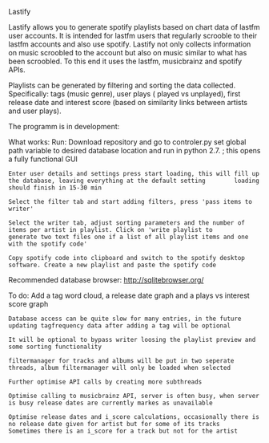 Lastify

Lastify allows you to generate spotify playlists based on chart data of lastfm user accounts. It is intended for lastfm users that 
regularly scrooble to their lastfm accounts and also use spotify. Lastify not only collects information on music scroobled to the 
account but also on music similar to what has been scroobled. To this end it uses the lastfm, musicbrainz and spotify APIs.

Playlists can be generated by filtering and sorting the data collected. Specifically: tags (music genre), user plays ( played vs 
unplayed), first release date and interest score (based on similarity links between artists and user plays).

The programm is in development:

What works:
	Run: Download repository and  go to controler.py set global path variable to desired database location and run in python 2.7. ;
  this opens a fully functional GUI
  
	Enter user details and settings press start loading, this will fill up the database, leaving everything at the default setting        loading should finish in 15-30 min
  
	Select the filter tab and start adding filters, press 'pass items to writer'
  
	Select the writer tab, adjust sorting parameters and the number of items per artist in playlist. Click on 'write playlist to          generate two text files one if a list of all playlist items and one with the spotify code'
  
	Copy spotify code into clipboard and switch to the spotify desktop software. Create a new playlist and paste the spotify code

Recommended database browser:
http://sqlitebrowser.org/
  
To do:
	Add a tag word cloud, a release date graph and a plays vs interest score graph
	
	Database access can be quite slow for many entries, in the future updating tagfrequency data after adding a tag will be optional
	
	It will be optional to bypass writer loosing the playlist preview and some sorting functionality
	
	filtermanager for tracks and albums will be put in two seperate threads, album filtermanager will only be loaded when selected
	
	Further optimise API calls by creating more subthreads
	
	Optimise calling to musicbrainz API, server is often busy, when server is busy release dates are currently markes as unavailable
	
	Optimise release dates and i_score calculations, occasionally there is no release date given for artist but for some of its tracks
	Sometimes there is an i_score for a track but not for the artist


